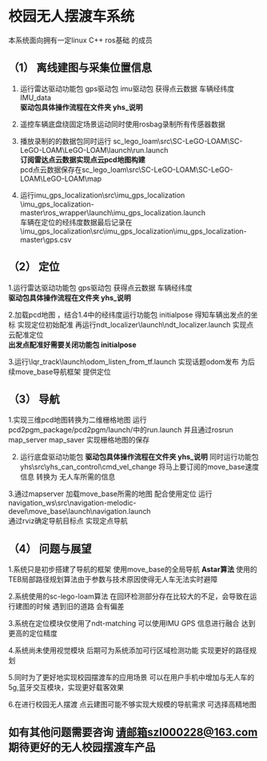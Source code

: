 # 校园无人摆渡车系统  
  
本系统面向拥有一定linux C++ ros基础 的成员  
  
##  （1） 离线建图与采集位置信息  
1. 运行雷达驱动功能包 gps驱动包 imu驱动包 获得点云数据 车辆经纬度 IMU_data  
   **驱动包具体操作流程在文件夹 yhs_说明**  
     
2. 遥控车辆底盘绕固定场景运动同时使用rosbag录制所有传感器数据  
     
3. 播放录制的的数据包同时运行 sc_lego_loam\src\SC-LeGO-LOAM\SC-LeGO-LOAM\LeGO-LOAM\launch\run.launch  
**订阅雷达点云数据实现点云pcd地图构建**  
   pcd点云数据保存在sc_lego_loam\src\SC-LeGO-LOAM\SC-LeGO-LOAM\LeGO-LOAM\map  
     
4. 运行imu_gps_localization\src\imu_gps_localization  
   \imu_gps_localization-master\ros_wrapper\launch\imu_gps_localization.launch  
   车辆在定位的经纬度数据最后记录在\imu_gps_localization\src\imu_gps_localization\imu_gps_localization-master\gps.csv
  
##  （2） 定位  
1.运行雷达驱动功能包 gps驱动包 获得点云数据 车辆经纬度  
  **驱动包具体操作流程在文件夹 yhs_说明**  
  
2.加载pcd地图 ，结合1.4中的经纬度运行功能包 initialpose 得知车辆出发点的坐标 实现定位初始配准 再运行ndt_localizer\launch\ndt_localizer.launch 实现点云配准定位  
**出发点配准好需要关闭功能包 initialpose**  

3.运行\lqr_track\launch\odom_listen_from_tf.launch 实现话题odom发布 为后续move_base导航框架 提供定位  
  
 ##  （3） 导航  
1.实现三维pcd地图转换为二维栅格地图 运行pcd2pgm_package/pcd2pgm/launch/中的run.launch 并且通过rosrun map_server map_saver 实现栅格地图的保存  
  
2. 运行底盘驱动功能包 **驱动包具体操作流程在文件夹 yhs_说明**
   同时运行功能包yhs\src\yhs_can_control\cmd_vel_change 将马上要订阅的move_base速度信息 转换为 无人车所需的信息  
     
3.通过mapserver 加载move_base所需的地图 配合使用定位 运行navigation_ws\src\navigation-melodic-devel\move_base\launch\navigation.launch  
通过rviz确定导航目标点  实现定点导航
  
 ##  （4） 问题与展望  
 1.系统只是初步搭建了导航的框架 使用move_base的全局导航 **Astar算法**  使用的TEB局部路径规划算法由于参数与技术原因使得无人车无法实时避障  
   
 2.系统使用的sc-lego-loam算法 在回环检测部分存在比较大的不足，会导致在运行建图的时候 遇到旧的道路 会有偏差  
   
 3.系统在定位模块仅使用了ndt-matching 可以使用IMU GPS 信息进行融合 达到更高的定位精度  
   
 4.系统尚未使用视觉模块 后期可为系统添加可行区域检测功能 实现更好的路径规划  
   
 5.同时为了更好地实现校园摆渡车的应用场景 可以在用户手机中增加与无人车的5g,蓝牙交互模块，实现更好载客效果  
   
 6.在进行校园无人摆渡 点云建图可能不够实现大规模的导航需求 可选择高精地图  
   
 ## 如有其他问题需要咨询 请邮箱szl000228@163.com 期待更好的无人校园摆渡车产品

 
